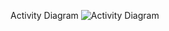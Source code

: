 Activity Diagram
![Activity Diagram](https://user-images.githubusercontent.com/39006577/115014689-4b618300-9ed0-11eb-815e-4f4b9e277cdb.png)


